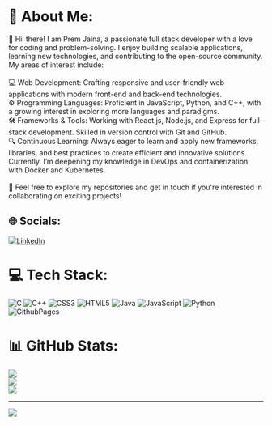 # 💫 About Me:  
👋 Hii there! I am Prem Jaina, a passionate full stack developer with a love for coding and problem-solving. I enjoy building scalable applications, learning new technologies, and contributing to the open-source community. My areas of interest include:<br><br>💻 Web Development: Crafting responsive and user-friendly web applications with modern front-end and back-end technologies.<br>⚙️ Programming Languages: Proficient in JavaScript, Python, and C++, with a growing interest in exploring more languages and paradigms.<br>🛠 Frameworks & Tools: Working with React.js, Node.js, and Express for full-stack development. Skilled in version control with Git and GitHub.<br>🔍 Continuous Learning: Always eager to learn and apply new frameworks, libraries, and best practices to create efficient and innovative solutions.<br>Currently, I’m deepening my knowledge in DevOps and containerization with Docker and Kubernetes.<br><br>🚀 Feel free to explore my repositories and get in touch if you're interested in collaborating on exciting projects!  
 

## 🌐 Socials:
[![LinkedIn](https://img.shields.io/badge/LinkedIn-%230077B5.svg?logo=linkedin&logoColor=white)](https://linkedin.com/in/https://www.linkedin.com/in/premjaina/) 


# 💻 Tech Stack:
![C](https://img.shields.io/badge/c-%2300599C.svg?style=for-the-badge&logo=c&logoColor=white) ![C++](https://img.shields.io/badge/c++-%2300599C.svg?style=for-the-badge&logo=c%2B%2B&logoColor=white) ![CSS3](https://img.shields.io/badge/css3-%231572B6.svg?style=for-the-badge&logo=css3&logoColor=white) ![HTML5](https://img.shields.io/badge/html5-%23E34F26.svg?style=for-the-badge&logo=html5&logoColor=white) ![Java](https://img.shields.io/badge/java-%23ED8B00.svg?style=for-the-badge&logo=openjdk&logoColor=white) ![JavaScript](https://img.shields.io/badge/javascript-%23323330.svg?style=for-the-badge&logo=javascript&logoColor=%23F7DF1E) ![Python](https://img.shields.io/badge/python-3670A0?style=for-the-badge&logo=python&logoColor=ffdd54) ![GithubPages](https://img.shields.io/badge/github%20pages-121013?style=for-the-badge&logo=github&logoColor=white)
# 📊 GitHub Stats:
![](https://github-readme-stats.vercel.app/api?username=Premjaina&theme=dark&hide_border=false&include_all_commits=false&count_private=false)<br/>
![](https://github-readme-streak-stats.herokuapp.com/?user=Premjaina&theme=dark&hide_border=false)<br/>
![](https://github-readme-stats.vercel.app/api/top-langs/?username=Premjaina&theme=dark&hide_border=false&include_all_commits=false&count_private=false&layout=compact)

---
[![](https://visitcount.itsvg.in/api?id=Premjaina&icon=0&color=0)](https://visitcount.itsvg.in)

<!-- Proudly created with GPRM ( https://gprm.itsvg.in ) -->
